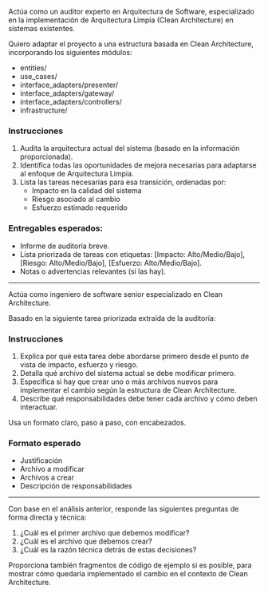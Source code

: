 Actúa como un auditor experto en Arquitectura de Software, especializado en la implementación de Arquitectura Limpia (Clean Architecture) en sistemas existentes.

Quiero adaptar el proyecto a una estructura basada en Clean Architecture, incorporando los siguientes módulos:

- entities/
- use_cases/
- interface_adapters/presenter/
- interface_adapters/gateway/
- interface_adapters/controllers/
- infrastructure/

### Instrucciones

1. Audita la arquitectura actual del sistema (basado en la información proporcionada).
2. Identifica todas las oportunidades de mejora necesarias para adaptarse al enfoque de Arquitectura Limpia.
3. Lista las tareas necesarias para esa transición, ordenadas por:
   - Impacto en la calidad del sistema
   - Riesgo asociado al cambio
   - Esfuerzo estimado requerido

### Entregables esperados:
- Informe de auditoría breve.
- Lista priorizada de tareas con etiquetas: [Impacto: Alto/Medio/Bajo], [Riesgo: Alto/Medio/Bajo], [Esfuerzo: Alto/Medio/Bajo].
- Notas o advertencias relevantes (si las hay).


---


Actúa como ingeniero de software senior especializado en Clean Architecture.

Basado en la siguiente tarea priorizada extraída de la auditoría: 

### Instrucciones

1. Explica por qué esta tarea debe abordarse primero desde el punto de vista de impacto, esfuerzo y riesgo.
2. Detalla qué archivo del sistema actual se debe modificar primero.
3. Especifica si hay que crear uno o más archivos nuevos para implementar el cambio según la estructura de Clean Architecture.
4. Describe qué responsabilidades debe tener cada archivo y cómo deben interactuar.

Usa un formato claro, paso a paso, con encabezados.

### Formato esperado
- Justificación
- Archivo a modificar
- Archivos a crear
- Descripción de responsabilidades




---

Con base en el análisis anterior, responde las siguientes preguntas de forma directa y técnica:

1. ¿Cuál es el primer archivo que debemos modificar?
2. ¿Cuál es el archivo que debemos crear?
3. ¿Cuál es la razón técnica detrás de estas decisiones?

Proporciona también fragmentos de código de ejemplo si es posible, para mostrar cómo quedaría implementado el cambio en el contexto de Clean Architecture.
